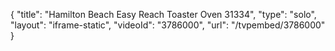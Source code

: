 {
    "title": "Hamilton Beach Easy Reach Toaster Oven 31334",
    "type": "solo",
    "layout": "iframe-static",
    "videoId": "3786000",
    "url": "\/tvpembed\/3786000"
}